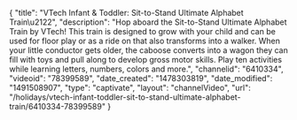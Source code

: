 {
    "title": "VTech Infant & Toddler: Sit-to-Stand Ultimate Alphabet Train\u2122",
    "description": "Hop aboard the Sit-to-Stand Ultimate Alphabet Train by VTech! This train is designed to grow with your child and can be used for floor play or as a ride on that also transforms into a walker. When your little conductor gets older, the caboose converts into a wagon they can fill with toys and pull along to develop gross motor skills. Play ten activities while learning letters, numbers, colors and more.",
    "channelid": "6410334",
    "videoid": "78399589",
    "date_created": "1478303819",
    "date_modified": "1491508907",
    "type": "captivate",
    "layout": "channelVideo",
    "url": "\/holidays\/vtech-infant-toddler-sit-to-stand-ultimate-alphabet-train\/6410334-78399589"
}